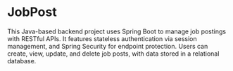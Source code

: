 # JobPost
This Java-based backend project uses Spring Boot to manage job postings with RESTful APIs. It features stateless authentication via session management, and Spring Security for endpoint protection. Users can create, view, update, and delete job posts, with data stored in a relational database.
